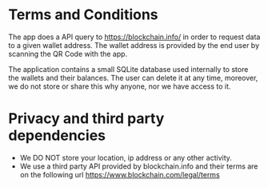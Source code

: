 # Terms and Conditions 
The app does a API query to https://blockchain.info/ in order to request data to a given wallet address. 
The wallet address is provided by the end user by scanning the QR Code with the app.

The application contains a small SQLite database used internally to store the wallets and their balances. The user can delete it at any time, moreover, we do not store or share this why anyone, nor we have access to it. 

# Privacy and third party dependencies

- We DO NOT store your location, ip address or any other activity.
- We use a third party API provided by blockchain.info and their terms are on the following url https://www.blockchain.com/legal/terms
